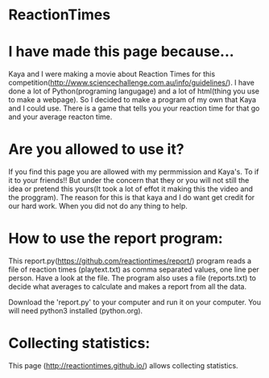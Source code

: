 ReactionTimes
=============


I have made this page because...
=================================
Kaya and I were making a movie about Reaction Times for this competition(http://www.sciencechallenge.com.au/info/guidelines/).
I have done a lot of Python(programing langugage) and a lot of html(thing you use to make a webpage).
So I decided to make a program of my own that Kaya and I could use.
There is a game that tells you your reaction time for that go and your average reacton time.

Are you allowed to use it?
==========================
If you find this page you are allowed with my permmission and Kaya's. To if it to your friends!!
But under the concern that they or you will not still the idea or pretend this yours(It took a lot of effot it making this the video and the proggram).
The reason for this is that kaya and I do want get credit for our hard work. When you did not do any thing to help.

How to use the report program:
==============================
This report.py(https://github.com/reactiontimes/report/) program reads a file of reaction times (playtext.txt) as comma separated values, one line per person. Have a look at the file.
The program also uses a file (reports.txt) to decide what averages to calculate and makes a report from all the data.

Download the 'report.py' to your computer and run it on your computer. You will need python3 installed (python.org).


Collecting statistics:
======================
This page (http://reactiontimes.github.io/) allows collecting statistics.